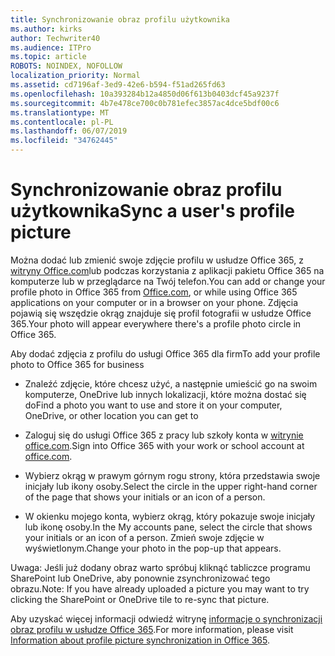 ```yaml
---
title: Synchronizowanie obraz profilu użytkownika
ms.author: kirks
author: Techwriter40
ms.audience: ITPro
ms.topic: article
ROBOTS: NOINDEX, NOFOLLOW
localization_priority: Normal
ms.assetid: cd7196af-3ed9-42e6-b594-f51ad265fd63
ms.openlocfilehash: 10a393284b12a4850d06f613b0403dcf45a9237f
ms.sourcegitcommit: 4b7e478ce700c0b781efec3857ac4dce5bdf00c6
ms.translationtype: MT
ms.contentlocale: pl-PL
ms.lasthandoff: 06/07/2019
ms.locfileid: "34762445"
---
```

# <a name="sync-a-users-profile-picture"></a><span data-ttu-id="2d07a-102">Synchronizowanie obraz profilu użytkownika</span><span class="sxs-lookup"><span data-stu-id="2d07a-102">Sync a user's profile picture</span></span>

<span data-ttu-id="2d07a-103">Można dodać lub zmienić swoje zdjęcie profilu w usłudze Office 365, z [witryny Office.com](http://www.office.com)lub podczas korzystania z aplikacji pakietu Office 365 na komputerze lub w przeglądarce na Twój telefon.</span><span class="sxs-lookup"><span data-stu-id="2d07a-103">You can add or change your profile photo in Office 365 from [Office.com](http://www.office.com), or while using Office 365 applications on your computer or in a browser on your phone.</span></span> <span data-ttu-id="2d07a-104">Zdjęcia pojawią się wszędzie okrąg znajduje się profil fotografii w usłudze Office 365.</span><span class="sxs-lookup"><span data-stu-id="2d07a-104">Your photo will appear everywhere there's a profile photo circle in Office 365.</span></span>

<span data-ttu-id="2d07a-105">Aby dodać zdjęcia z profilu do usługi Office 365 dla firm</span><span class="sxs-lookup"><span data-stu-id="2d07a-105">To add your profile photo to Office 365 for business</span></span>

- <span data-ttu-id="2d07a-106">Znaleźć zdjęcie, które chcesz użyć, a następnie umieścić go na swoim komputerze, OneDrive lub innych lokalizacji, które można dostać się do</span><span class="sxs-lookup"><span data-stu-id="2d07a-106">Find a photo you want to use and store it on your computer, OneDrive, or other location you can get to</span></span>

- <span data-ttu-id="2d07a-107">Zaloguj się do usługi Office 365 z pracy lub szkoły konta w [witrynie office.com](http://www.office.com).</span><span class="sxs-lookup"><span data-stu-id="2d07a-107">Sign into Office 365 with your work or school account at [office.com](http://www.office.com).</span></span>

- <span data-ttu-id="2d07a-108">Wybierz okrąg w prawym górnym rogu strony, która przedstawia swoje inicjały lub ikony osoby.</span><span class="sxs-lookup"><span data-stu-id="2d07a-108">Select the circle in the upper right-hand corner of the page that shows your initials or an icon of a person.</span></span>

- <span data-ttu-id="2d07a-109">W okienku mojego konta, wybierz okrąg, który pokazuje swoje inicjały lub ikonę osoby.</span><span class="sxs-lookup"><span data-stu-id="2d07a-109">In the My accounts pane, select the circle that shows your initials or an icon of a person.</span></span> <span data-ttu-id="2d07a-110">Zmień swoje zdjęcie w wyświetlonym.</span><span class="sxs-lookup"><span data-stu-id="2d07a-110">Change your photo in the pop-up that appears.</span></span>

<span data-ttu-id="2d07a-111">Uwaga: Jeśli już dodany obraz warto spróbuj kliknąć tabliczce programu SharePoint lub OneDrive, aby ponownie zsynchronizować tego obrazu.</span><span class="sxs-lookup"><span data-stu-id="2d07a-111">Note: If you have already uploaded a picture you may want to try clicking the SharePoint or OneDrive tile to re-sync that picture.</span></span>

<span data-ttu-id="2d07a-112">Aby uzyskać więcej informacji odwiedź witrynę [informacje o synchronizacji obraz profilu w usłudze Office 365](https://support.office.com/article/information-about-profile-picture-synchronization-in-office-365-20594d76-d054-4af4-a660-401133e3d48a?ui=en-US&amp;rs=en-US&amp;ad=US).</span><span class="sxs-lookup"><span data-stu-id="2d07a-112">For more information, please visit [Information about profile picture synchronization in Office 365](https://support.office.com/article/information-about-profile-picture-synchronization-in-office-365-20594d76-d054-4af4-a660-401133e3d48a?ui=en-US&amp;rs=en-US&amp;ad=US).</span></span>
